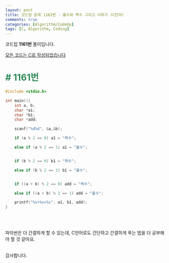 ```yaml
---
layout: post
title: 코드업 문제 1161번 - 홀수와 짝수 그리고 더하기 (C언어)
comments: true
categories: [Algorithm/CodeUp]
tags: [C, Algorithm, Coding]
---
```


코드업  **1161번** 풀이입니다.


<u>모든 코드는 C로 작성되었습니다</u>
<br>

# <span style="color:SeaGreen"> # 1161번 </span>

```c
#include <stdio.h>

int main(){
    int a, b;
    char *a1;
    char *b1;
    char *add;

    scanf("%d%d", &a,&b);

    if (a % 2 == 0) a1 = "짝수";

    else if (a % 2 == 1) a1 = "홀수";


    if (b % 2 == 0) b1 = "짝수";

    else if (b % 2 == 1) b1 = "홀수";


    if ((a + b) % 2 == 0) add = "짝수";

    else if ((a + b) % 2 == 1) add = "홀수";

    printf("%s+%s=%s", a1, b1, add);
}
```
<br><br>

파이썬은 더 간결하게 할 수 있는데, C언어로도 간단하고 간결하게 푸는 법을 더 공부해야 할 것 같아요.
<br><br>

감사합니다.
